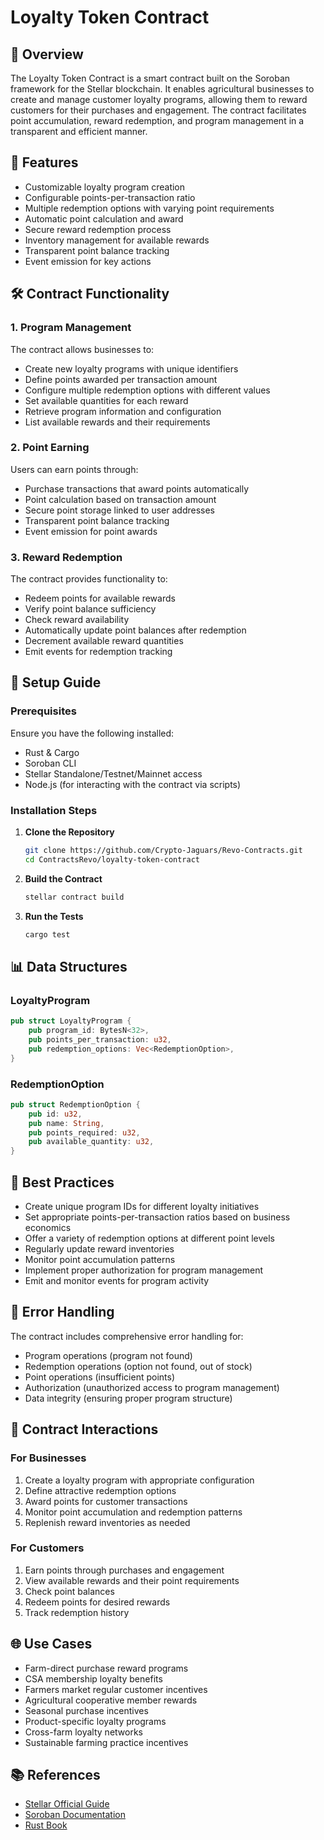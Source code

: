 # Loyalty Token Contract

## 🎯 Overview
The Loyalty Token Contract is a smart contract built on the Soroban framework for the Stellar blockchain. It enables agricultural businesses to create and manage customer loyalty programs, allowing them to reward customers for their purchases and engagement. The contract facilitates point accumulation, reward redemption, and program management in a transparent and efficient manner.

## 📜 Features
- Customizable loyalty program creation
- Configurable points-per-transaction ratio
- Multiple redemption options with varying point requirements
- Automatic point calculation and award
- Secure reward redemption process
- Inventory management for available rewards
- Transparent point balance tracking
- Event emission for key actions

## 🛠 Contract Functionality
### **1. Program Management**
The contract allows businesses to:
- Create new loyalty programs with unique identifiers
- Define points awarded per transaction amount
- Configure multiple redemption options with different values
- Set available quantities for each reward
- Retrieve program information and configuration
- List available rewards and their requirements

### **2. Point Earning**
Users can earn points through:
- Purchase transactions that award points automatically
- Point calculation based on transaction amount
- Secure point storage linked to user addresses
- Transparent point balance tracking
- Event emission for point awards

### **3. Reward Redemption**
The contract provides functionality to:
- Redeem points for available rewards
- Verify point balance sufficiency
- Check reward availability
- Automatically update point balances after redemption
- Decrement available reward quantities
- Emit events for redemption tracking

## 🚀 Setup Guide
### **Prerequisites**
Ensure you have the following installed:
- Rust & Cargo
- Soroban CLI
- Stellar Standalone/Testnet/Mainnet access
- Node.js (for interacting with the contract via scripts)

### **Installation Steps**
1. **Clone the Repository**
   ```bash
   git clone https://github.com/Crypto-Jaguars/Revo-Contracts.git
   cd ContractsRevo/loyalty-token-contract
   ```
2. **Build the Contract**
   ```bash
   stellar contract build
   ```
3. **Run the Tests**
   ```bash
   cargo test
   ```

## 📊 Data Structures
### **LoyaltyProgram**
```rust
pub struct LoyaltyProgram {
    pub program_id: BytesN<32>,
    pub points_per_transaction: u32,
    pub redemption_options: Vec<RedemptionOption>,
}
```

### **RedemptionOption**
```rust
pub struct RedemptionOption {
    pub id: u32,
    pub name: String,
    pub points_required: u32,
    pub available_quantity: u32,
}
```

## 📌 Best Practices
- Create unique program IDs for different loyalty initiatives
- Set appropriate points-per-transaction ratios based on business economics
- Offer a variety of redemption options at different point levels
- Regularly update reward inventories
- Monitor point accumulation patterns
- Implement proper authorization for program management
- Emit and monitor events for program activity

## 📖 Error Handling
The contract includes comprehensive error handling for:
- Program operations (program not found)
- Redemption operations (option not found, out of stock)
- Point operations (insufficient points)
- Authorization (unauthorized access to program management)
- Data integrity (ensuring proper program structure)

## 🔄 Contract Interactions
### **For Businesses**
1. Create a loyalty program with appropriate configuration
2. Define attractive redemption options
3. Award points for customer transactions
4. Monitor point accumulation and redemption patterns
5. Replenish reward inventories as needed

### **For Customers**
1. Earn points through purchases and engagement
2. View available rewards and their point requirements
3. Check point balances
4. Redeem points for desired rewards
5. Track redemption history

## 🌐 Use Cases
- Farm-direct purchase reward programs
- CSA membership loyalty benefits
- Farmers market regular customer incentives
- Agricultural cooperative member rewards
- Seasonal purchase incentives
- Product-specific loyalty programs
- Cross-farm loyalty networks
- Sustainable farming practice incentives

## 📚 References
- [Stellar Official Guide](https://developers.stellar.org/docs/)
- [Soroban Documentation](https://soroban.stellar.org/)
- [Rust Book](https://doc.rust-lang.org/book/)

